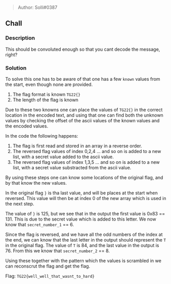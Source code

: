 > Author: Solli#0387

## Chall
### Description

This should be convoluted enough so that you cant decode the message, right?

### Solution

To solve this one has to be aware of that one has a few `known` values from the start, even though none are provided. 

1. The flag format is known `TG22{}`
2. The length of the flag is known

Due to these two knowns one can place the values of `TG22{}` in the correct location in the encoded text, and using that one can find both the unknown values by checking the offset of the ascii values of the known values and the encoded values.

In the code the following happens:

1. The flag is first read and stored in an array in a reverse order. 
2. The reversed flag values of index 0,2,4 ... and so on is added to a new list, with a secret value added to the ascii value.
3. The reversed flag values of index 1,3,5 ... and so on is added to a new list, with a secret value substracted from the ascii value.

By using these steps one can know some locations of the original flag, and by that know the new values.

In the original flag `}` is tha last value, and will be places at the start when reversed. This value will then be at index 0 of the new array which is used in the next step. 

The value of `}` is 125, but we see that in the output the first value is 0x83 == 131. This is due to the secret value which is added to this letter. We now know that `secret_number_1` == 6.

Since the flag is reversed, and we have all the odd numbers of the index at the end, we can know that the last letter in the output should represent the `T` in the original flag. The value of `T` is 84, and the last value in the output is 76. From this we know that `secret_number_2` == 8.

Using these together with the pattern which the values is scrambled in we can reconscrut the flag and get the flag.

Flag: `TG22{well_well_that_wasnt_to_hard}`

